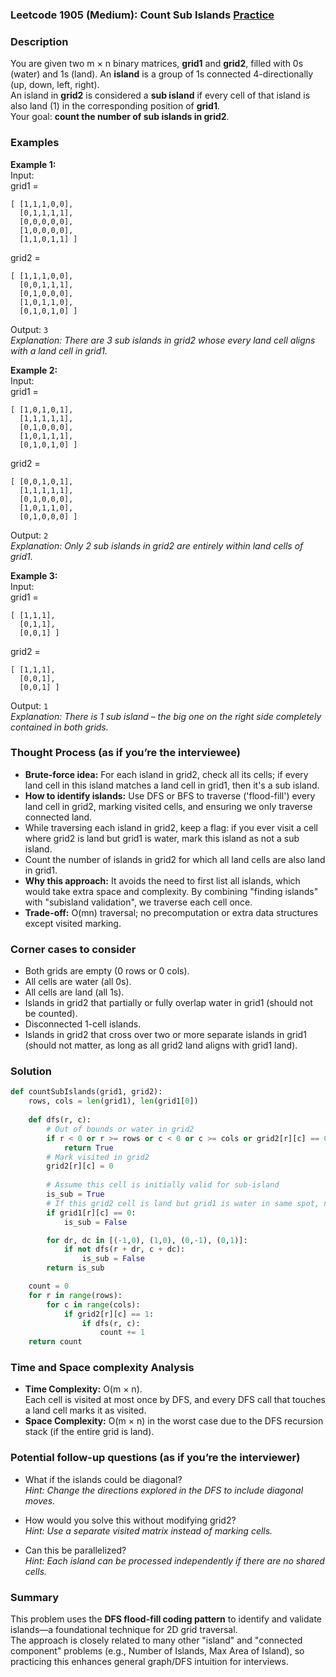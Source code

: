 ### Leetcode 1905 (Medium): Count Sub Islands [Practice](https://leetcode.com/problems/count-sub-islands)

### Description  
You are given two m × n binary matrices, **grid1** and **grid2**, filled with 0s (water) and 1s (land). An **island** is a group of 1s connected 4-directionally (up, down, left, right).  
An island in **grid2** is considered a **sub island** if every cell of that island is also land (1) in the corresponding position of **grid1**.  
Your goal: **count the number of sub islands in grid2**.

### Examples  

**Example 1:**  
Input:  
grid1 =  
```
[ [1,1,1,0,0],
  [0,1,1,1,1],
  [0,0,0,0,0],
  [1,0,0,0,0],
  [1,1,0,1,1] ]
```
grid2 =  
```
[ [1,1,1,0,0],
  [0,0,1,1,1],
  [0,1,0,0,0],
  [1,0,1,1,0],
  [0,1,0,1,0] ]
```
Output: `3`  
*Explanation: There are 3 sub islands in grid2 whose every land cell aligns with a land cell in grid1.*

**Example 2:**  
Input:  
grid1 =  
```
[ [1,0,1,0,1],
  [1,1,1,1,1],
  [0,1,0,0,0],
  [1,0,1,1,1],
  [0,1,0,1,0] ]
```
grid2 =  
```
[ [0,0,1,0,1],
  [1,1,1,1,1],
  [0,1,0,0,0],
  [1,0,1,1,0],
  [0,1,0,0,0] ]
```
Output: `2`  
*Explanation: Only 2 sub islands in grid2 are entirely within land cells of grid1.*

**Example 3:**  
Input:  
grid1 =  
```
[ [1,1,1],
  [0,1,1],
  [0,0,1] ] 
```
grid2 =  
```
[ [1,1,1],
  [0,0,1],
  [0,0,1] ]
```
Output: `1`  
*Explanation: There is 1 sub island – the big one on the right side completely contained in both grids.*


### Thought Process (as if you’re the interviewee)  
- **Brute-force idea:** For each island in grid2, check all its cells; if every land cell in this island matches a land cell in grid1, then it's a sub island.
- **How to identify islands:** Use DFS or BFS to traverse ('flood-fill') every land cell in grid2, marking visited cells, and ensuring we only traverse connected land.
- While traversing each island in grid2, keep a flag: if you ever visit a cell where grid2 is land but grid1 is water, mark this island as not a sub island.
- Count the number of islands in grid2 for which all land cells are also land in grid1.
- **Why this approach:** It avoids the need to first list all islands, which would take extra space and complexity. By combining "finding islands" with "subisland validation", we traverse each cell once.
- **Trade-off:** O(mn) traversal; no precomputation or extra data structures except visited marking.


### Corner cases to consider  
- Both grids are empty (0 rows or 0 cols).
- All cells are water (all 0s).
- All cells are land (all 1s).
- Islands in grid2 that partially or fully overlap water in grid1 (should not be counted).
- Disconnected 1-cell islands.
- Islands in grid2 that cross over two or more separate islands in grid1 (should not matter, as long as all grid2 land aligns with grid1 land).


### Solution

```python
def countSubIslands(grid1, grid2):
    rows, cols = len(grid1), len(grid1[0])
    
    def dfs(r, c):
        # Out of bounds or water in grid2
        if r < 0 or r >= rows or c < 0 or c >= cols or grid2[r][c] == 0:
            return True
        # Mark visited in grid2
        grid2[r][c] = 0
        
        # Assume this cell is initially valid for sub-island
        is_sub = True
        # If this grid2 cell is land but grid1 is water in same spot, not sub-island
        if grid1[r][c] == 0:
            is_sub = False

        for dr, dc in [(-1,0), (1,0), (0,-1), (0,1)]:
            if not dfs(r + dr, c + dc):
                is_sub = False
        return is_sub

    count = 0
    for r in range(rows):
        for c in range(cols):
            if grid2[r][c] == 1:
                if dfs(r, c):
                    count += 1
    return count
```

### Time and Space complexity Analysis  

- **Time Complexity:** O(m × n).  
  Each cell is visited at most once by DFS, and every DFS call that touches a land cell marks it as visited.
- **Space Complexity:** O(m × n) in the worst case due to the DFS recursion stack (if the entire grid is land).


### Potential follow-up questions (as if you’re the interviewer)  

- What if the islands could be diagonal?  
  *Hint: Change the directions explored in the DFS to include diagonal moves.*

- How would you solve this without modifying grid2?  
  *Hint: Use a separate visited matrix instead of marking cells.*

- Can this be parallelized?  
  *Hint: Each island can be processed independently if there are no shared cells.*

### Summary
This problem uses the **DFS flood-fill coding pattern** to identify and validate islands—a foundational technique for 2D grid traversal.  
The approach is closely related to many other "island" and "connected component" problems (e.g., Number of Islands, Max Area of Island), so practicing this enhances general graph/DFS intuition for interviews.